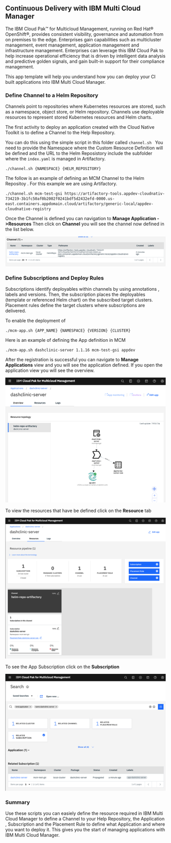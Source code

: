 ## Continuous Delivery with IBM Multi Cloud Manager

The IBM Cloud Pak™ for Multicloud Management, running on Red Hat® OpenShift®, provides consistent visibility, governance and automation from on premises to the edge. Enterprises gain capabilities such as multicluster management, event management, application management and infrastructure management. Enterprises can leverage this IBM Cloud Pak to help increase operational efficiency that is driven by intelligent data analysis and predictive golden signals, and gain built-in support for their compliance management.

This app template will help you understand how you can deploy your CI built
 applications into IBM Multi Cloud Manager.

### Define Channel to a Helm Repository

Channels point to repositories where Kubernetes resources are stored, such as a namespace, object store, or Helm repository. Channels use deployable resources to represent stored Kubernetes resources and Helm charts.

The first activity to deploy an application created with the Cloud Native
 Toolkit is to define a Channel to the Help Repository.

You can do this using the simple script in this folder called `channel.sh
` You need to provide the Namespace where the Custom Resource Definition will
 be defined and the URL to the Helm Reposistory include the subfolder where
  the `index.yaml` is managed in Artifactory.

```
./channel.sh {NAMESPACE} {HELM_REPOSITORY}
```

The follow is an example of defining an MCM Channel to the Helm Repositoy
. For this example we are using Artifactory.

```
./channel.sh mcm-test-gsi https://artifactory-tools.appdev-cloudnativ-734219-3b1fc50af0b2002f0241bdf5d2432efd-0000.us-east.containers.appdomain.cloud/artifactory/generic-local/appdev-cloudnative-registry
```

Once the Channel is defined you can navigation to **Manage Application
->Resources** Then click on **Channel** you will see the channel now defined
 in the list below. 

![Channe Created](./images/channelcreated.png)

### Define Subscriptions and Deploy Rules

Subscriptions identify deployables within channels by using annotations
, labels and versions. Then, the subscription places the deployables (template or referenced Helm chart) on the subscribed target clusters. Placement rules define the target clusters where subscriptions are delivered.

To enable the deployment of 


```
./mcm-app.sh {APP_NAME} {NAMESPACE} {VERSION} {CLUSTER}
```

Here is an example of defining the App definition in MCM

```
./mcm-app.sh dashclinic-server 1.1.16 mcm-test-gsi appdev
```

After the registration is successful you can navigate to **Manage
 Applications** view and you will see the application defined. If you open
  the application view you will see the overview. 

![MCM App](./images/mcmapplication.png)

To view the resources that have be defined click on the **Resource** tab 

![MCM App Resources](./images/mcmappresource.png)

To see the App Subscription click on the **Subscription**

![App Subscription](./images/subscription.png)

### Summary

Use these scripts you can easiely define the resource required in IBM Multi
 Cloud Manager to define a Channel to your Help Repository, the Application
  , Subscription and the Placement Rule to define what Application and where
   you want to deploy it. This gives you the start of managing applications
    with IBM Multi Cloud Manager.



